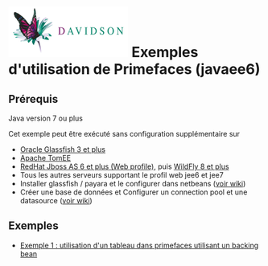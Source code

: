 [![alt text](/dav_logo_small.png "Davidson Consulting")](http://www.davidson.fr/)
Exemples d'utilisation de Primefaces (javaee6)
==================================

Prérequis
---------
Java version 7 ou plus

Cet exemple peut être exécuté sans configuration supplémentaire sur 
 - [Oracle Glassfish 3 et plus](https://glassfish.java.net/)
 - [Apache TomEE](http://tomee.apache.org/)
 - [RedHat Jboss AS 6 et plus (Web profile)](http://jbossas.jboss.org/downloads), puis [WildFly 8 et plus](http://wildfly.org/)
 - Tous les autres serveurs supportant le profil web jee6 et jee7
 - Installer glassfish / payara et le configurer dans netbeans ([voir wiki](https://github.com/marc-bouvier-dav/dav-jee-tuto/wiki/Installer-Payara-dans-Netbeans))
 - Créer une base de données et Configurer un connection pool et une datasource ([voir wiki](https://github.com/marc-bouvier-dav/dav-jee-tuto/wiki/Configuer-datasource---connection-pool-dans-Netbeans---Payara---Glassfish))

Exemples
--------

 - [Exemple 1 : utilisation d'un tableau dans primefaces utilisant un backing bean](./src/main/webapp/liste-formateurs.xhtml)
 
